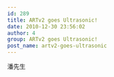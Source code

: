 ```yaml
---
id: 289
title: ARTv2 goes Ultrasonic!
date: 2010-12-30 23:56:02
author: 4
group: ARTv2 goes Ultrasonic!
post_name: artv2-goes-ultrasonic
---
```


潘先生